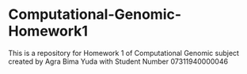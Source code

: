 # Computational-Genomic-Homework1
This is a repository for Homework 1 of Computational Genomic subject created by Agra Bima Yuda with Student Number 07311940000046
